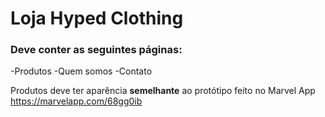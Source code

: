 # Loja Hyped Clothing

### Deve conter as seguintes páginas:
-Produtos 
-Quem somos
-Contato

Produtos deve ter aparência **semelhante** ao protótipo feito no Marvel App
https://marvelapp.com/68gg0ib
